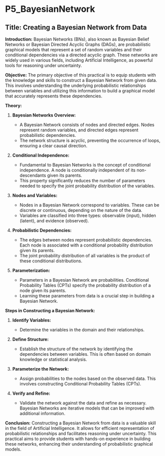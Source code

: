 # P5_BayesianNetwork

## Title: Creating a Bayesian Network from Data

**Introduction:**
Bayesian Networks (BNs), also known as Bayesian Belief Networks or Bayesian Directed Acyclic Graphs (DAGs), are probabilistic graphical models that represent a set of random variables and their conditional dependencies via a directed acyclic graph. These networks are widely used in various fields, including Artificial Intelligence, as powerful tools for reasoning under uncertainty.

**Objective:**
The primary objective of this practical is to equip students with the knowledge and skills to construct a Bayesian Network from given data. This involves understanding the underlying probabilistic relationships between variables and utilizing this information to build a graphical model that accurately represents these dependencies.

**Theory:**

1. **Bayesian Networks Overview:**
   - A Bayesian Network consists of nodes and directed edges. Nodes represent random variables, and directed edges represent probabilistic dependencies.
   - The network structure is acyclic, preventing the occurrence of loops, ensuring a clear causal direction.

2. **Conditional Independence:**
   - Fundamental to Bayesian Networks is the concept of conditional independence. A node is conditionally independent of its non-descendants given its parents.
   - This property significantly reduces the number of parameters needed to specify the joint probability distribution of the variables.

3. **Nodes and Variables:**
   - Nodes in a Bayesian Network correspond to variables. These can be discrete or continuous, depending on the nature of the data.
   - Variables are classified into three types: observable (input), hidden (latent), and evidence (observed).

4. **Probabilistic Dependencies:**
   - The edges between nodes represent probabilistic dependencies. Each node is associated with a conditional probability distribution given its parents.
   - The joint probability distribution of all variables is the product of these conditional distributions.

5. **Parameterization:**
   - Parameters in a Bayesian Network are probabilities. Conditional Probability Tables (CPTs) specify the probability distribution of a node given its parents.
   - Learning these parameters from data is a crucial step in building a Bayesian Network.

**Steps in Constructing a Bayesian Network:**

1. **Identify Variables:**
   - Determine the variables in the domain and their relationships.

2. **Define Structure:**
   - Establish the structure of the network by identifying the dependencies between variables. This is often based on domain knowledge or statistical analysis.

3. **Parameterize the Network:**
   - Assign probabilities to the nodes based on the observed data. This involves constructing Conditional Probability Tables (CPTs).

4. **Verify and Refine:**
   - Validate the network against the data and refine as necessary. Bayesian Networks are iterative models that can be improved with additional information.

**Conclusion:**
Constructing a Bayesian Network from data is a valuable skill in the field of Artificial Intelligence. It allows for efficient representation of probabilistic relationships and facilitates reasoning under uncertainty. This practical aims to provide students with hands-on experience in building these networks, enhancing their understanding of probabilistic graphical models.